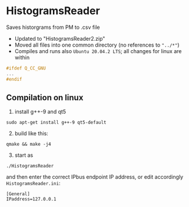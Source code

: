 # HistogramsReader
Saves historgrams from PM to .csv file

* Updated to "HistogramsReader2.zip"
* Moved all files into one common directory (no references to `"../*"`)
* Compiles and runs also `Ubuntu 20.04.2 LTS`; all changes for linux are within
```c++
#ifdef Q_CC_GNU
...
#endif
```

## Compilation on linux

1) install g++-9 and qt5
```
sudo apt-get install g++-9 qt5-default
```
2) build like this:
```
qmake && make -j4
```
3) start as
```
./HistogramsReader
```
and then enter the correct IPbus endpoint IP address, or edit accordingly `HistogramsReader.ini`:
```
[General]
IPaddress=127.0.0.1
```
